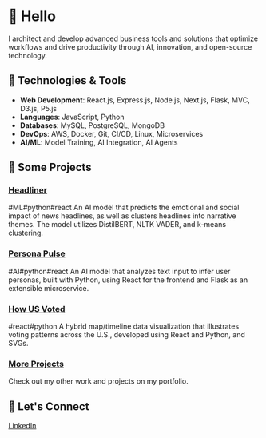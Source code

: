 # 👋 Hello 

I architect and develop advanced business tools and solutions that optimize workflows and drive productivity through AI, innovation, and open-source technology.



## 🔧 Technologies & Tools

- **Web Development**: React.js, Express.js, Node.js, Next.js, Flask, MVC, D3.js, P5.js
- **Languages**: JavaScript, Python
- **Databases**: MySQL, PostgreSQL, MongoDB
- **DevOps**: AWS, Docker, Git, CI/CD, Linux, Microservices
- **AI/ML**: Model Training, AI Integration, AI Agents



## 📌 Some Projects

### [Headliner](https://3okash.github.io/headliner/)
#ML#python#react
An AI model that predicts the emotional and social impact of news headlines, as well as clusters headlines into narrative themes. The model utilizes DistilBERT, NLTK VADER, and k-means clustering.

### [Persona Pulse](https://3okash.github.io/PersonaPulse/)
 #AI#python#react
An AI model that analyzes text input to infer user personas, built with Python, using React for the frontend and Flask as an extensible microservice.

### [How US Voted](https://3okash.github.io/us_votes/)
 #react#python
A hybrid map/timeline data visualization that illustrates voting patterns across the U.S., developed using React and Python, and SVGs.

### [More Projects](https://3okash.github.io/home/projects)
Check out my other work and projects on my portfolio.



## 🤝 Let's Connect
[LinkedIn](https://www.linkedin.com/in/alaa-batayneh)
